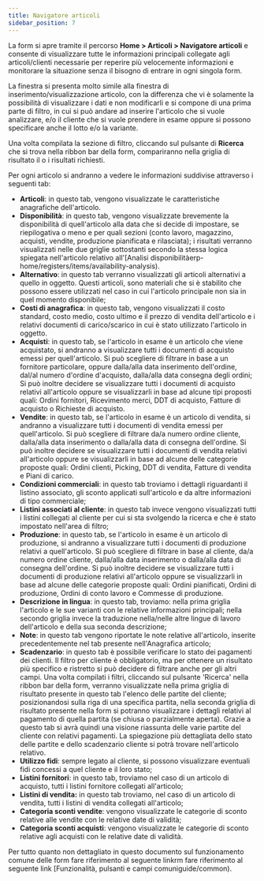 ```yaml
---
title: Navigatore articoli
sidebar_position: 7
---
```


La form si apre tramite il percorso **Home > Articoli > Navigatore articoli** e consente di visualizzare tutte le informazioni principali collegate agli articoli/clienti necessarie per reperire più velocemente informazioni e monitorare la situazione senza il bisogno di entrare in ogni singola form.

La finestra si presenta molto simile alla finestra di inserimento/visualizzazione articolo, con la differenza che vi è solamente la possibilità di visualizzare i dati e non modificarli e si compone di una prima parte di filtro, in cui si può andare ad inserire l'articolo che si vuole analizzare, e/o il cliente che si vuole prendere in esame oppure si possono specificare anche il lotto e/o la variante.

Una volta compilata la sezione di filtro, cliccando sul pulsante di **Ricerca** che si trova nella ribbon bar della form, compariranno nella griglia di risultato il o i risultati richiesti.

Per ogni articolo si andranno a vedere le informazioni suddivise attraverso i seguenti tab:
 - **Articoli**: in questo tab, vengono visualizzate le caratteristiche anagrafiche dell'articolo.
 - **Disponibilità**: in questo tab, vengono visualizzate brevemente la disponibilità di quell'articolo alla data che si decide di impostare, se riepilogativa o meno e per quali sezioni (conto lavoro, magazzino, acquisti, vendite, produzione pianificata e rilasciata); i risultati verranno visualizzati nelle due griglie sottostanti secondo la stessa logica spiegata nell'articolo relativo all'[Analisi disponibilitàerp-home/registers/items/availability-analysis).
 - **Alternativo**: in questo tab verranno visualizzati gli articoli alternativi a quello in oggetto. Questi articoli, sono materiali che si è stabilito che possono essere utilizzati nel caso in cui l'articolo principale non sia in quel momento disponibile;
 - **Costi di anagrafica**: in questo tab, vengono visualizzati il costo standard, costo medio, costo ultimo e il prezzo di vendita dell'articolo e i relativi documenti di carico/scarico in cui è stato utilizzato l'articolo in oggetto.
 - **Acquisti**: in questo tab, se l'articolo in esame è un articolo che viene acquistato, si andranno a visualizzare tutti i documenti di acquisto emessi per quell'articolo. Si può scegliere di filtrare in base a un fornitore particolare, oppure dalla/alla data inserimento dell'ordine, dal/al numero d'ordine d'acquisto, dalla/alla data consegna degli ordini; Si può inoltre decidere se visualizzare tutti i documenti di acquisto relativi all'articolo oppure se visualizzarli in base ad alcune tipi proposti quali: Ordini fornitori, Ricevimento merci, DDT di acquisto, Fatture di acquisto o Richieste di acquisto.
 - **Vendite**: in questo tab, se l'articolo in esame è un articolo di vendita, si andranno a visualizzare tutti i documenti di vendita emessi per quell'articolo. Si può scegliere di filtrare da/a numero ordine cliente, dalla/alla data inserimento o dalla/alla data di consegna dell'ordine. Si può inoltre decidere se visualizzare tutti i documenti di vendita relativi all'articolo oppure se visualizzarli in base ad alcune delle categorie proposte quali: Ordini clienti, Picking, DDT di vendita, Fatture di vendita e Piani di carico.
 - **Condizioni commerciali**: in questo tab troviamo i dettagli riguardanti il listino associato, gli sconto applicati sull'articolo e da altre informazioni di tipo commerciale;
 - **Listini associati al cliente**: in questo tab invece vengono visualizzati tutti i listini collegati al cliente per cui si sta svolgendo la ricerca e che è stato impostato nell'area di filtro;
 - **Produzione**: in questo tab, se l'articolo in esame è un articolo di produzione, si andranno a visualizzare tutti i documenti di produzione relativi a quell'articolo. Si può scegliere di filtrare in base al cliente, da/a numero ordine cliente, dalla/alla data inserimento o dalla/alla data di consegna dell'ordine. Si può inoltre decidere se visualizzare tutti i documenti di produzione relativi all'articolo oppure se visualizzarli in base ad alcune delle categorie proposte quali: Ordini pianificati, Ordini di produzione, Ordini di conto lavoro e Commesse di produzione.
 - **Descrizione in lingua**: in questo tab, troviamo: nella prima griglia l'articolo e le sue varianti con le relative informazioni principali; nella secondo griglia invece la traduzione nella/nelle altre lingue di lavoro dell'articolo e della sua seconda descrizione;
 - **Note**: in questo tab vengono riportate le note relative all'articolo, inserite precedentemente nel tab  presente nell'Anagrafica articolo; 
 - **Scadenzario**: in questo tab è possibile verificare lo stato dei pagamenti dei clienti. Il filtro per cliente è obbligatorio, ma per ottenere un risultato più specifico e ristretto si può decidere di filtrare anche per gli altri campi. Una volta compilati i filtri, cliccando sul pulsante 'Ricerca' nella ribbon bar della form, verranno visualizzate nella prima griglia di risultato presente in questo tab l'elenco delle partite del cliente; posizionandosi sulla riga di una specifica partita, nella seconda griglia di risultato presente nella form si potranno visualizzare i dettagli relativi al pagamento di quella partita (se chiusa o parzialmente aperta). Grazie a questo tab si avrà quindi una visione riassunta delle varie partite del cliente con relativi pagamenti. La spiegazione più dettagliata dello stato delle partite e dello scadenzario cliente si potrà trovare nell'articolo relativo.
 - **Utilizzo fidi**: sempre legato al cliente, si possono visualizzare eventuali fidi concessi a quel cliente e il loro stato;
 - **Listini fornitori**: in questo tab, troviamo nel caso di un articolo di acquisto, tutti i listini fornitore collegati all'articolo;
 - **Listini di vendita:** in questo tab troviamo, nel caso di un articolo di vendita, tutti i listini di vendita collegati all'articolo;
 - **Categoria sconti vendite**: vengono visualizzate le categorie di sconto relative alle vendite con le relative date di validità;
 - **Categoria sconti acquisti**: vengono visualizzate le categorie di sconto relative agli acquisti con le relative date di validità.

Per tutto quanto non dettagliato in questo documento sul funzionamento comune delle form fare riferimento al seguente linkrm fare riferimento al seguente link [Funzionalità, pulsanti e campi comuniguide/common).